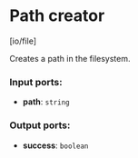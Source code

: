 # Path creator

[io/file]

Creates a path in the filesystem.

### Input ports:

* __path__: `string`


### Output ports:

* __success__: `boolean`


